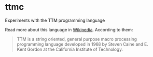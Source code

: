 # ttmc

Experiments with the TTM programming language 

Read more about this language in [Wikipedia][wp]. According to them:

> TTM is a string oriented, general purpose macro processing programming
> language developed in 1968 by Steven Caine and E. Kent Gordon at the
> California Institute of Technology.

[wp]: https://en.wikipedia.org/wiki/TTM_(programming_language)
